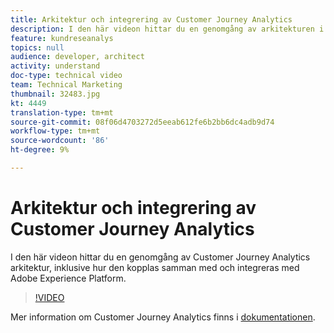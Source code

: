 ```yaml
---
title: Arkitektur och integrering av Customer Journey Analytics
description: I den här videon hittar du en genomgång av arkitekturen i Adobe Customer Journey Analytics, inklusive hur den kopplas samman med och integreras med Adobe Experience Platform.
feature: kundreseanalys
topics: null
audience: developer, architect
activity: understand
doc-type: technical video
team: Technical Marketing
thumbnail: 32483.jpg
kt: 4449
translation-type: tm+mt
source-git-commit: 08f06d4703272d5eeab612fe6b2bb6dc4adb9d74
workflow-type: tm+mt
source-wordcount: '86'
ht-degree: 9%

---
```



# Arkitektur och integrering av Customer Journey Analytics

I den här videon hittar du en genomgång av Customer Journey Analytics arkitektur, inklusive hur den kopplas samman med och integreras med Adobe Experience Platform.

>[!VIDEO](https://video.tv.adobe.com/v/32483/?quality=12)

Mer information om Customer Journey Analytics finns i [dokumentationen](https://docs.adobe.com/content/help/en/analytics-platform/using/cja-landing.html).
